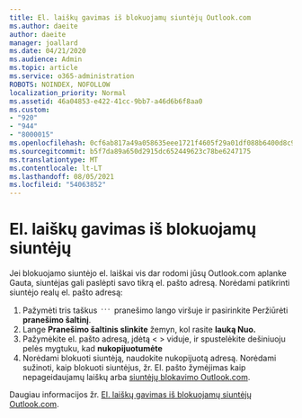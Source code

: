 ```yaml
---
title: El. laiškų gavimas iš blokuojamų siuntėjų Outlook.com
ms.author: daeite
author: daeite
manager: joallard
ms.date: 04/21/2020
ms.audience: Admin
ms.topic: article
ms.service: o365-administration
ROBOTS: NOINDEX, NOFOLLOW
localization_priority: Normal
ms.assetid: 46a04853-e422-41cc-9bb7-a46d6b6f8aa0
ms.custom:
- "920"
- "944"
- "8000015"
ms.openlocfilehash: 0cf6ab817a49a058635eee1721f4605f29a01df088b6400d8c90f5137efd30c1
ms.sourcegitcommit: b5f7da89a650d2915dc652449623c78be6247175
ms.translationtype: MT
ms.contentlocale: lt-LT
ms.lasthandoff: 08/05/2021
ms.locfileid: "54063852"
---
```

# <a name="receiving-email-from-blocked-senders"></a>El. laiškų gavimas iš blokuojamų siuntėjų

Jei blokuojamo siuntėjo el. laiškai vis dar rodomi jūsų Outlook.com aplanke Gauta, siuntėjas gali paslėpti savo tikrą el. pašto adresą. Norėdami patikrinti siuntėjo realų el. pašto adresą:
  
1. Pažymėti tris taškus <img src='data:image/png;base64,iVBORw0KGgoAAAANSUhEUgAAABYAAAAPCAYAAADgbT9oAAAACXBIWXMAAA7EAAAOxAGVKw4bAAAAB3RJTUUH4wYLFhkF94QzeAAAAAd0RVh0QXV0aG9yAKmuzEgAAAAMdEVYdERlc2NyaXB0aW9uABMJISMAAAAKdEVYdENvcHlyaWdodACsD8w6AAAADnRFWHRDcmVhdGlvbiB0aW1lADX3DwkAAAAJdEVYdFNvZnR3YXJlAF1w/zoAAAALdEVYdERpc2NsYWltZXIAt8C0jwAAAAh0RVh0V2FybmluZwDAG+aHAAAAB3RFWHRTb3VyY2UA9f+D6wAAAAh0RVh0Q29tbWVudAD2zJa/AAAABnRFWHRUaXRsZQCo7tInAAAAL0lEQVQ4jWP8////fwYaACZaGDpq8HAzuKGhnqGhoR5DIaniNHMx42gGGTUYAwAAw6QRD6XFR1wAAAAASUVORK5CYII=' />
 pranešimo lango viršuje ir pasirinkite Peržiūrėti **pranešimo šaltinį**.
2. Lange **Pranešimo šaltinis slinkite** žemyn, kol rasite **lauką Nuo.**
3. Pažymėkite el. pašto adresą, įdėtą \< \> viduje, ir spustelėkite dešiniuoju pelės mygtuku, kad **nukopijuotumėte**
4. Norėdami blokuoti siuntėją, naudokite nukopijuotą adresą. Norėdami sužinoti, kaip blokuoti siuntėjus, žr. El. pašto žymėjimas kaip nepageidaujamų laiškų arba [siuntėjų blokavimo Outlook.com](https://support.office.com/article/a3ece97b-82f8-4a5e-9ac3-e92fa6427ae4?wt.mc_id=Office_Outlook_com_Alchemy).

Daugiau informacijos žr. [El. laiškų gavimas iš blokuojamų siuntėjų Outlook.com](https://support.office.com/article/265923a0-b52c-4157-92c8-370385215da1?wt.mc_id=Office_Outlook_com_Alchemy).